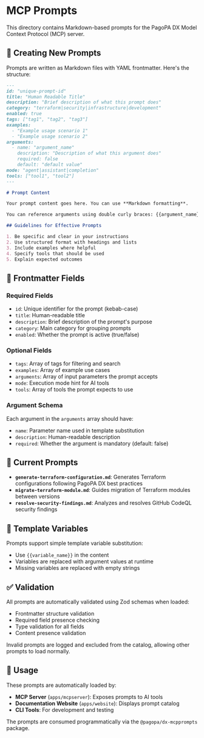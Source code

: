 # MCP Prompts

This directory contains Markdown-based prompts for the PagoPA DX Model Context Protocol (MCP) server.

## 📝 Creating New Prompts

Prompts are written as Markdown files with YAML frontmatter. Here's the structure:

```markdown
---
id: "unique-prompt-id"
title: "Human Readable Title"
description: "Brief description of what this prompt does"
category: "terraform|security|infrastructure|development"
enabled: true
tags: ["tag1", "tag2", "tag3"]
examples:
  - "Example usage scenario 1"
  - "Example usage scenario 2"
arguments:
  - name: "argument_name"
    description: "Description of what this argument does"
    required: false
    default: "default value"
mode: "agent|assistant|completion"
tools: ["tool1", "tool2"]
---

# Prompt Content

Your prompt content goes here. You can use **Markdown formatting**.

You can reference arguments using double curly braces: {{argument_name}}

## Guidelines for Effective Prompts

1. Be specific and clear in your instructions
2. Use structured format with headings and lists
3. Include examples where helpful
4. Specify tools that should be used
5. Explain expected outcomes
```

## 🔧 Frontmatter Fields

### Required Fields

- `id`: Unique identifier for the prompt (kebab-case)
- `title`: Human-readable title
- `description`: Brief description of the prompt's purpose
- `category`: Main category for grouping prompts
- `enabled`: Whether the prompt is active (true/false)

### Optional Fields

- `tags`: Array of tags for filtering and search
- `examples`: Array of example use cases
- `arguments`: Array of input parameters the prompt accepts
- `mode`: Execution mode hint for AI tools
- `tools`: Array of tools the prompt expects to use

### Argument Schema

Each argument in the `arguments` array should have:

- `name`: Parameter name used in template substitution
- `description`: Human-readable description
- `required`: Whether the argument is mandatory (default: false)

## 📁 Current Prompts

- **`generate-terraform-configuration.md`**: Generates Terraform configurations following PagoPA DX best practices
- **`migrate-terraform-module.md`**: Guides migration of Terraform modules between versions
- **`resolve-security-findings.md`**: Analyzes and resolves GitHub CodeQL security findings

## 🔄 Template Variables

Prompts support simple template variable substitution:

- Use `{{variable_name}}` in the content
- Variables are replaced with argument values at runtime
- Missing variables are replaced with empty strings

## ✅ Validation

All prompts are automatically validated using Zod schemas when loaded:

- Frontmatter structure validation
- Required field presence checking
- Type validation for all fields
- Content presence validation

Invalid prompts are logged and excluded from the catalog, allowing other prompts to load normally.

## 📖 Usage

These prompts are automatically loaded by:

- **MCP Server** (`apps/mcpserver`): Exposes prompts to AI tools
- **Documentation Website** (`apps/website`): Displays prompt catalog
- **CLI Tools**: For development and testing

The prompts are consumed programmatically via the `@pagopa/dx-mcpprompts` package.
